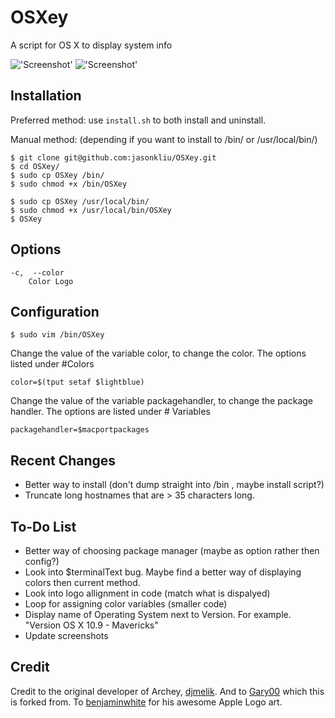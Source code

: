 OSXey
===============

A script for OS X to display system info

!['Screenshot'](https://raw.github.com/Gary00/OSXey/master/screenshot_normal.png)
!['Screenshot'](https://raw.github.com/Gary00/OSXey/master/screenshot_color.png)


Installation
------------
Preferred method: use `install.sh` to both install and uninstall.

Manual method: (depending if you want to install to /bin/ or /usr/local/bin/)

    $ git clone git@github.com:jasonkliu/OSXey.git
    $ cd OSXey/
    $ sudo cp OSXey /bin/
    $ sudo chmod +x /bin/OSXey 

    $ sudo cp OSXey /usr/local/bin/
    $ sudo chmod +x /usr/local/bin/OSXey
    $ OSXey	


Options
------------
	-c,  --color
		Color Logo
		

Configuration
------------
 	$ sudo vim /bin/OSXey

Change the value of the variable color, to change the color. The options listed under #Colors

	color=$(tput setaf $lightblue)

Change the value of the variable packagehandler, to change the package handler. The options are listed under # Variables

	packagehandler=$macportpackages

Recent Changes
--------------

* Better way to install (don't dump straight into /bin , maybe install script?)
* Truncate long hostnames that are > 35 characters long.

To-Do List
------------

* Better way of choosing package manager (maybe as option rather then config?) 
* Look into $terminalText bug. Maybe find a better way of displaying colors then current method.
* Look into logo allignment in code (match what is dispalyed)
* Loop for assigning color variables (smaller code)
* Display name of Operating System next to Version. For example. "Version OS X 10.9 - Mavericks"
* Update screenshots

Credit
------
Credit to the original developer of Archey, [djmelik](https://github.com/djmelik/archey).
And to [Gary00](https://github.com/Gary00/OSXey) which this is forked from. To [benjaminwhite](https://github.com/benjaminwhite/OSXey) for his awesome Apple Logo art.
